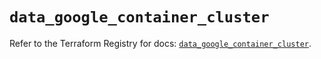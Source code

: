 # `data_google_container_cluster`

Refer to the Terraform Registry for docs: [`data_google_container_cluster`](https://registry.terraform.io/providers/hashicorp/google/6.11.2/docs/data-sources/container_cluster).
